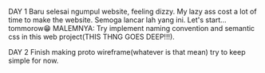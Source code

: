 DAY 1
Baru selesai ngumpul website, feeling dizzy. My lazy ass cost a lot of time to make the website. Semoga lancar lah yang ini. Let's start... tommorow😁
MALEMNYA: Try implement naming convention and semantic css in this web project(THIS THNG GOES DEEP!!!).

DAY 2
Finish making proto wireframe(whatever is that mean) try to keep simple for now. 
